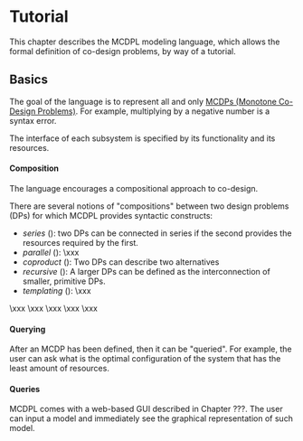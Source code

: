# Tutorial

This chapter describes the MCDPL modeling language,
which allows the formal definition of co-design problems,
by way of a tutorial.

## Basics

The goal of the language is to represent all and only [MCDPs
(Monotone Co-Design Problems)](#def:MCDP). For example, multiplying by a negative number is a syntax error.
<!-- <footnote>Similarly, CVX's~\cite{cvx} goal
is to describe all only convex problems.</footnote> -->

The interface of each subsystem is specified
by its <f>functionality</f> and its <r>resources</r>.

#### Composition

The language encourages a compositional approach to
co-design.

There are several notions of "compositions"
between two design problems (DPs) for which
MCDPL provides syntactic constructs:

* *series* ([](#subfig:series)): two DPs can be connected in series
  if the second provides
  the resources required by the first.
* *parallel* ([](#subfig:parallel)): \xxx
* *coproduct* ([](#subfig:coproduct)): Two DPs can describe two alternatives
* *recursive* ([](#subfig:hierarchical)): A larger DPs can be defined as the
  interconnection of smaller, primitive DPs.
* *templating* ([](#subfig:templating)): \xxx

<col3 figure-id="fig:main"
      figure-caption="DPs can be composed in a variety of ways">
    <span figure-id="subfig:series" figure-caption="Series">\xxx</span>
    <span figure-id="subfig:parallel"  figure-caption="Parallel">\xxx</span>
    <span figure-id='subfig:coproduct'  figure-caption="Coproduct">\xxx</span>
    <span figure-id='subfig:hierarchical'  figure-caption="Hierarchical"> \xxx</span>
    <span figure-id='subfig:templating' figure-caption="Templating">\xxx</span>
</col3>

<!--
MCDPL supports a modules system that allows to re-use
commonly used models. -->
<p></p>

#### Querying

After an MCDP has been defined, then it can be "queried". For
example, the user can ask what is the optimal configuration of the
system that has the least amount of resources.

#### Queries

MCDPL comes with a web-based GUI described in <ref>Chapter ???</ref>. The user can input a model and immediately see the graphical representation of such model.
